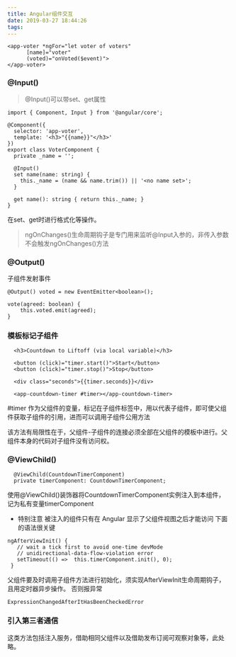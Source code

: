 ```yaml
---
title: Angular组件交互
date: 2019-03-27 18:44:26
tags:
---
```

```
<app-voter *ngFor="let voter of voters"
      [name]="voter"
      (voted)="onVoted($event)">
</app-voter>
```
###  @Input()
    
>@Input()可以带set、get属性

```
import { Component, Input } from '@angular/core';

@Component({
  selector: 'app-voter',
  template: '<h3>"{{name}}"</h3>'
})
export class VoterComponent {
  private _name = '';

  @Input()
  set name(name: string) {
    this._name = (name && name.trim()) || '<no name set>';
  }

  get name(): string { return this._name; }
}
```
在set、get时进行格式化等操作。

>ngOnChanges()生命周期钩子是专门用来监听@Input入参的，非传入参数不会触发ngOnChanges()方法

###  @Output()
子组件发射事件
```
@Output() voted = new EventEmitter<boolean>();

vote(agreed: boolean) {
    this.voted.emit(agreed);
}
```
### 模板标记子组件
```
  <h3>Countdown to Liftoff (via local variable)</h3>
  
  <button (click)="timer.start()">Start</button>
  <button (click)="timer.stop()">Stop</button>
  
  <div class="seconds">{{timer.seconds}}</div>
  
  <app-countdown-timer #timer></app-countdown-timer>
```
#timer 作为父组件的变量，标记在子组件标签中，用以代表子组件，即可使父组件获取子组件的引用，进而可以调用子组件公用方法

该方法有局限性在于，父组件-子组件的连接必须全部在父组件的模板中进行。父组件本身的代码对子组件没有访问权。

### @ViewChild()

```
  @ViewChild(CountdownTimerComponent)
  private timerComponent: CountdownTimerComponent;
```
使用@ViewChild()装饰器将CountdownTimerComponent实例注入到本组件，记为私有变量timerComponent

* 特别注意
 被注入的组件只有在 Angular 显示了父组件视图之后才能访问
 下面的语法很关键

 ```
ngAfterViewInit() {
    // wait a tick first to avoid one-time devMode
    // unidirectional-data-flow-violation error
    setTimeout(() =>  this.timerComponent.init(), 0);
  }
 ```
 父组件要及时调用子组件方法进行初始化，须实现AfterViewInit生命周期钩子，且用定时器异步操作。
 否则报异常
 ```
ExpressionChangedAfterItHasBeenCheckedError
 ```
### 引入第三者通信
这类方法包括注入服务，借助相同父组件以及借助发布订阅可观察对象等，此处略。